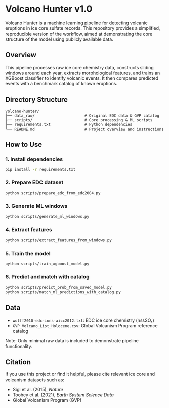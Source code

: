 # Volcano Hunter v1.0

Volcano Hunter is a machine learning pipeline for detecting volcanic eruptions in ice core sulfate records. This repository provides a simplified, reproducible version of the workflow, aimed at demonstrating the core structure of the model using publicly available data.



## Overview

This pipeline processes raw ice core chemistry data, constructs sliding windows around each year, extracts morphological features, and trains an XGBoost classifier to identify volcanic events. It then compares predicted events with a benchmark catalog of known eruptions.



## Directory Structure

```
volcano-hunter/
├── data_raw/                      # Original EDC data & GVP catalog
├── scripts/                       # Core processing & ML scripts
├── requirements.txt               # Python dependencies
└── README.md                      # Project overview and instructions
```



## How to Use

### 1. Install dependencies

```bash
pip install -r requirements.txt
```

### 2. Prepare EDC dataset

```bash
python scripts/prepare_edc_from_edc2004.py
```

### 3. Generate ML windows

```bash
python scripts/generate_ml_windows.py
```

### 4. Extract features

```bash
python scripts/extract_features_from_windows.py
```

### 5. Train the model

```bash
python scripts/train_xgboost_model.py
```

### 6. Predict and match with catalog

```bash
python scripts/predict_prob_from_saved_model.py
python scripts/match_ml_predictions_with_catalog.py
```



## Data

- `wolff2010-edc-ions-aicc2012.txt`: EDC ice core chemistry (nssSO₄)
- `GVP_Volcano_List_Holocene.csv`: Global Volcanism Program reference catalog

Note: Only minimal raw data is included to demonstrate pipeline functionality.



## Citation

If you use this project or find it helpful, please cite relevant ice core and volcanism datasets such as:

- Sigl et al. (2015), *Nature*
- Toohey et al. (2021), *Earth System Science Data*
- Global Volcanism Program (GVP)
